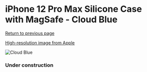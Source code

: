 # iPhone 12 Pro Max Silicone Case with MagSafe - Cloud Blue

[Return to previous page](/iphone_12)

[High-resolution image from Apple](https://store.storeimages.cdn-apple.com/8756/as-images.apple.com/is/MKTY3?wid=4500&hei=4500&fmt=png)

<div style="width: 384px"><img src="/everysource/MKTY3.png" alt="Cloud Blue"></div>

### Under construction
